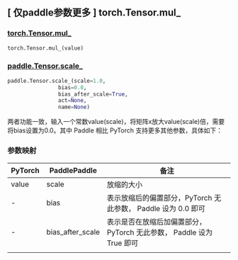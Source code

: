 ## [ 仅paddle参数更多 ] torch.Tensor.mul_
### [torch.Tensor.mul_](https://pytorch.org/docs/1.13/generated/torch.Tensor.mul_.html?highlight=mul_)

```python
torch.Tensor.mul_(value)
```

### [paddle.Tensor.scale_](https://www.paddlepaddle.org.cn/documentation/docs/zh/api/paddle/Tensor_cn.html#id16)

```python
paddle.Tensor.scale_(scale=1.0, 
                bias=0.0, 
                bias_after_scale=True, 
                act=None, 
                name=None)
```
两者功能一致，输入一个常数value(scale)，将矩阵x放大value(scale)倍，需要将bias设置为0.0。其中 Paddle 相比 PyTorch 支持更多其他参数，具体如下：

### 参数映射
| PyTorch       | PaddlePaddle | 备注                                                   |
| ------------- | ------------ | ------------------------------------------------------ |
| value          | scale         | 放缩的大小                                     |
| -          | bias         | 表示放缩后的偏置部分，PyTorch 无此参数， Paddle 设为 0.0 即可                                     |
| -          | bias_after_scale         | 表示是否在放缩后加偏置部分，PyTorch 无此参数， Paddle 设为 True 即可                                     |
                                 |

